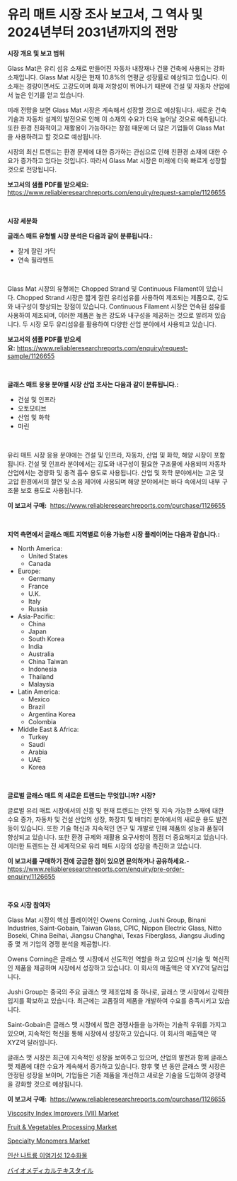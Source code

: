 <p><h1>유리 매트 시장 조사 보고서, 그 역사 및 2024년부터 2031년까지의 전망</h1></p><p><strong>시장 개요 및 보고 범위</strong></p>
<p><p>Glass Mat은 유리 섬유 소재로 만들어진 자동차 내장재나 건물 건축에 사용되는 강화 소재입니다. Glass Mat 시장은 현재 10.8%의 연평균 성장률로 예상되고 있습니다. 이 소재는 경량이면서도 고강도이며 화재 저항성이 뛰어나기 때문에 건설 및 자동차 산업에서 높은 인기를 얻고 있습니다.</p><p>미래 전망을 보면 Glass Mat 시장은 계속해서 성장할 것으로 예상됩니다. 새로운 건축 기술과 자동차 설계의 발전으로 인해 이 소재의 수요가 더욱 늘어날 것으로 예측됩니다. 또한 환경 친화적이고 재활용이 가능하다는 장점 때문에 더 많은 기업들이 Glass Mat을 사용하려고 할 것으로 예상됩니다.</p><p>시장의 최신 트렌드는 환경 문제에 대한 증가하는 관심으로 인해 친환경 소재에 대한 수요가 증가하고 있다는 것입니다. 따라서 Glass Mat 시장은 미래에 더욱 빠르게 성장할 것으로 전망됩니다.</p></p>
<p><strong>보고서의 샘플 PDF를 받으세요:</strong> <a href="https://www.reliableresearchreports.com/enquiry/request-sample/1126655">https://www.reliableresearchreports.com/enquiry/request-sample/1126655</a></p>
<p>&nbsp;</p>
<p><strong>시장 세분화</strong></p>
<p><strong>글래스 매트 유형별 시장 분석은 다음과 같이 분류됩니다.:</strong></p>
<p><ul><li>잘게 잘린 가닥</li><li>연속 필라멘트</li></ul></p>
<p>&nbsp;</p>
<p><p>Glass Mat 시장의 유형에는 Chopped Strand 및 Continuous Filament이 있습니다. Chopped Strand 시장은 짧게 잘린 유리섬유를 사용하여 제조되는 제품으로, 강도와 내구성이 향상되는 장점이 있습니다. Continuous Filament 시장은 연속된 섬유를 사용하여 제조되며, 이러한 제품은 높은 강도와 내구성을 제공하는 것으로 알려져 있습니다. 두 시장 모두 유리섬유를 활용하여 다양한 산업 분야에서 사용되고 있습니다.</p></p>
<p><strong>보고서의 샘플 PDF를 받으세요:</strong>&nbsp;<a href="https://www.reliableresearchreports.com/enquiry/request-sample/1126655">https://www.reliableresearchreports.com/enquiry/request-sample/1126655</a></p>
<p>&nbsp;</p>
<p><strong> 글래스 매트 응용 분야별 시장 산업 조사는 다음과 같이 분류됩니다.:</strong></p>
<p><ul><li>건설 및 인프라</li><li>오토모티브</li><li>산업 및 화학</li><li>마린</li></ul></p>
<p>&nbsp;</p>
<p><p>유리 매트 시장 응용 분야에는 건설 및 인프라, 자동차, 산업 및 화학, 해양 시장이 포함됩니다. 건설 및 인프라 분야에서는 강도와 내구성이 필요한 구조물에 사용되며 자동차 산업에서는 경량화 및 충격 흡수 용도로 사용됩니다. 산업 및 화학 분야에서는 고온 및 고압 환경에서의 절연 및 소음 제어에 사용되며 해양 분야에서는 바다 속에서의 내부 구조물 보호 용도로 사용됩니다.</p></p>
<p><strong>이 보고서 구매:</strong>&nbsp; <a href="https://www.reliableresearchreports.com/purchase/1126655">https://www.reliableresearchreports.com/purchase/1126655</a></p>
<p>&nbsp;</p>
<p><strong>지역 측면에서 글래스 매트 지역별로 이용 가능한 시장 플레이어는 다음과 같습니다.:</strong></p>
<p><ul>
    <li>
        North America:
        <ul>
            <li>United States</li>
            <li>Canada</li>
        </ul>
    </li>
    <li>
        Europe:
        <ul>
            <li>Germany</li>
            <li>France</li>
            <li>U.K.</li>
            <li>Italy</li>
            <li>Russia</li>
        </ul>
    </li>
    <li>
        Asia-Pacific:
        <ul>
            <li>China</li>
            <li>Japan</li>
            <li>South Korea</li>
            <li>India</li>
            <li>Australia</li>
            <li>China Taiwan</li>
            <li>Indonesia</li>
            <li>Thailand</li>
            <li>Malaysia</li>
        </ul>
    </li>
    <li>
        Latin America:
        <ul>
            <li>Mexico</li>
            <li>Brazil</li>
            <li>Argentina Korea</li>
            <li>Colombia</li>
        </ul>
    </li>
    <li>
        Middle East & Africa:
        <ul>
            <li>Turkey</li>
            <li>Saudi</li>
            <li>Arabia</li>
            <li>UAE</li>
            <li>Korea</li>
        </ul>
    </li>
    </ul></p>
<p>&nbsp;</p>
<p><strong>글로벌 글래스 매트 의 새로운 트렌드는 무엇입니까? 시장?</strong></p>
<p><p>글로벌 유리 매트 시장에서의 신흥 및 현재 트렌드는 안전 및 지속 가능한 소재에 대한 수요 증가, 자동차 및 건설 산업의 성장, 화장지 및 배터리 분야에서의 새로운 용도 발견 등이 있습니다. 또한 기술 혁신과 지속적인 연구 및 개발로 인해 제품의 성능과 품질이 향상되고 있습니다. 또한 환경 규제와 재활용 요구사항이 점점 더 중요해지고 있습니다. 이러한 트렌드는 전 세계적으로 유리 매트 시장의 성장을 촉진하고 있습니다.</p></p>
<p><strong>이 보고서를 구매하기 전에 궁금한 점이 있으면 문의하거나 공유하세요.</strong>- <a href="https://www.reliableresearchreports.com/enquiry/pre-order-enquiry/1126655">https://www.reliableresearchreports.com/enquiry/pre-order-enquiry/1126655</a></p>
<p>&nbsp;</p>
<p><strong>주요 시장 참여자</strong></p>
<p><p>Glass Mat 시장의 핵심 플레이어인 Owens Corning, Jushi Group, Binani Industries, Saint-Gobain, Taiwan Glass, CPIC, Nippon Electric Glass, Nitto Boseki, China Beihai, Jiangsu Changhai, Texas Fiberglass, Jiangsu Jiuding 중 몇 개 기업의 경쟁 분석을 제공합니다.</p><p>Owens Corning은 글래스 맷 시장에서 선도적인 역할을 하고 있으며 신기술 및 혁신적인 제품을 제공하며 시장에서 성장하고 있습니다. 이 회사의 매출액은 약 XYZ억 달러입니다.</p><p>Jushi Group는 중국의 주요 글래스 맷 제조업체 중 하나로, 글래스 맷 시장에서 강력한 입지를 확보하고 있습니다. 최근에는 고품질의 제품을 개발하여 수요를 충족시키고 있습니다.</p><p>Saint-Gobain은 글래스 맷 시장에서 많은 경쟁사들을 능가하는 기술적 우위를 가지고 있으며, 지속적인 혁신을 통해 시장에서 성장하고 있습니다. 이 회사의 매출액은 약 XYZ억 달러입니다.</p><p>글래스 맷 시장은 최근에 지속적인 성장을 보여주고 있으며, 산업의 발전과 함께 글래스 맷 제품에 대한 수요가 계속해서 증가하고 있습니다. 향후 몇 년 동안 글래스 맷 시장은 안정된 성장을 보이며, 기업들은 기존 제품을 개선하고 새로운 기술을 도입하여 경쟁력을 강화할 것으로 예상됩니다.</p></p>
<p><strong>이 보고서 구매:</strong>&nbsp;&nbsp;<a href="https://www.reliableresearchreports.com/purchase/1126655">https://www.reliableresearchreports.com/purchase/1126655</a></p>
<p><p><a href="https://issuu.com/reportprime-2/docs/viscosity-index-improvers-vii-market-size-2030.ppt">Viscosity Index Improvers (VII) Market</a></p><p><a href="https://view.publitas.com/reportprime-1/fruit-vegetables-processing-market-size-growth-outlook-from-2023-to-2030-projecting-at-markets-trends-analysis-by-application-regional-outlook-and-revenue/">Fruit & Vegetables Processing Market</a></p><p><a href="https://github.com/CliffMedina6/Market-Research-Report-List-3/blob/main/specialty-monomers-market.md">Specialty Monomers Market</a></p><p><a href="https://medium.com/@gabrielblanda5656/%EC%9D%B4%EC%82%B0%ED%99%94%EB%82%98%ED%8A%B8%EB%A5%A8-%EC%9D%B4%EB%8B%A4%EC%88%98%ED%99%94%EB%AC%BC%EC%8B%9C%EC%9E%A5-%EC%8B%9C%EC%9E%A5-cagr-%EC%8B%9C%EC%9E%A5-%ED%8A%B8%EB%A0%8C%EB%93%9C-%EB%B0%8F-%EC%84%B1%EC%9E%A5-%EC%A0%84%EB%9E%B5%EC%97%90-%EB%8C%80%ED%95%9C-%ED%86%B5%EC%B0%B0%EB%A0%A5-8c6673e776aa">인산 나트륨 이염기성 12수화물</a></p><p><a href="https://github.com/mreklxf44233/Market-Research-Report-List-1/blob/main/5368851189957.md">バイオメディカルテキスタイル</a></p></p>
